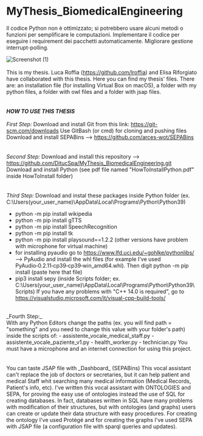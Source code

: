 # MyThesis_BiomedicalEngineering
Il codice Python non è ottimizzato; si potrebbero usare alcuni metodi o funzioni per semplificare le computazioni.
Implementare il codice per eseguire i requirement dei pacchetti automaticamente.
Migliorare gestione interrupt-polling.

![Screenshot (1)](https://user-images.githubusercontent.com/90385079/135077961-e8f0e8c9-e789-4a89-bcd8-feeaa0dd73f8.png)
<br/>
<br/>
This is my thesis. Luca Roffia (https://github.com/lroffia) and Elisa Riforgiato have collaborated with this thesis.
Here you can find my thesis' files. There are: an installation file (for installing Virtual Box on macOS),
a folder with my python files, a folder with owl files and a folder with jsap files.
<br/>
<br/>
<br/>
**_HOW TO USE THIS THESIS_**
<br/>
<br/>
_First Step:_
Download and install Git from this link: https://git-scm.com/downloads
Use GitBash (or cmd) for cloning and pushing files    
Download and install SEPABins --> https://github.com/arces-wot/SEPABins
<br/>
<br/>
<br/>
_Second Step:_
Download and install this repository --> https://github.com/DitucSpa/MyThesis_BiomedicalEngineering.git
Download and install Python (see pdf file named "HowToInstallPython.pdf" inside HowToInstall folder)
<br/>
<br/>
<br/>
_Third Step:_
Download and instal these packages inside Python folder (ex. C:\Users\(your_user_name)\AppData\Local\Programs\Python\Python39)
- python -m pip install wikipedia
- python -m pip install gTTS
- python -m pip install SpeechRecognition
- python -m pip install tk
- python -m pip install playsound==1.2.2 (other versions have problem with microphone for virtual machine)
- for installing pyaudio go to https://www.lfd.uci.edu/~gohlke/pythonlibs/ --> PyAudio and install the whl files
(for example I've used PyAudio‑0.2.11‑cp39‑cp39‑win_amd64.whl). Then digit  python -m pip install (paste here that file)
- pip3 install sepy (inside Scripts folder; ex. C:\Users\(your_user_name)\AppData\Local\Programs\Python\Python39\Scripts)
If you have any problems with "C++ 14.0 is required", go to https://visualstudio.microsoft.com/it/visual-cpp-build-tools/
<br/>
_Fourth Step:_  
<br/>
With any Python Editors change the paths (ex. you will find path = "something" and you need to change this
value with your folder's path) inside the scripts of:
- assistente_vocale_medical_staff.py
- assistente_vocale_paziente_v1.py
- health_worker.py
- technician.py
You must have a microphone and an internet connection for using this project.
<br/>
<br/>
<br/>
You can taste JSAP file with _Dashboard_ (SEPABins)
This vocal assistant can't replace the job of doctors or secretaries, but it can help patient and medical Staff
whit searching many medical information (Medical Records, Patient's info, etc).
I've written this vocal assistant with ONTOLOGIES and SEPA, for proving the easy use of ontologies instead the use of
SQL for creating databases. In fact, databases written in SQL have many problems with modification of their structures,
but with ontologies (and graphs) users can create or update their data structure with easy procedures. For creating
the ontology I've used Protégé and for creating the graphs I've used SEPA with JSAP file (a configuration file with sparql
queries and updates).
